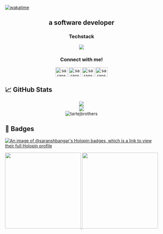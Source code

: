 [![wakatime](https://wakatime.com/badge/user/018cf67e-88b4-40bc-8c0f-5348d2c27274.svg)](https://wakatime.com/@018cf67e-88b4-40bc-8c0f-5348d2c27274)

<h2 align="center">a software developer</h2>

<h3 align="center">Techstack</h3>
<p align="center">
  <img src="https://skillicons.dev/icons?i=html,css,js,git,github,vscode,sass,bootstrap,tailwind,react,nextjs,nodejs,npm,vite,ts,jquery,express,mysql,postman,docker,figma,bun,c,cpp&perline=8" />
</p>

<h3 align="center">Connect with me!</h3>
<p align="center">
  <a href="https://www.linkedin.com/in/saransh-bangar/" target="_blank"><img align="center" src="https://raw.githubusercontent.com/rahuldkjain/github-profile-readme-generator/master/src/images/icons/Social/linked-in-alt.svg" alt="saranshbangar" height="30" width="40" /></a>
  <a href="https://auth.geeksforgeeks.org/user/saranshbangar" target="_blank"><img align="center" src="https://raw.githubusercontent.com/rahuldkjain/github-profile-readme-generator/master/src/images/icons/Social/geeks-for-geeks.svg" alt="saranshbangar" height="30" width="40" /></a>
  <a href="https://leetcode.com/SaranshBangar/" target="_blank"><img align="center" src="https://raw.githubusercontent.com/rahuldkjain/github-profile-readme-generator/master/src/images/icons/Social/leet-code.svg" alt="saranshbangar" height="30" width="40" /></a>
  <a href="https://instagram.com/saransh.bangar" target="_blank"><img align="center" src="https://raw.githubusercontent.com/rahuldkjain/github-profile-readme-generator/master/src/images/icons/Social/instagram.svg" alt="saransh.bangar" height="30" width="40" /></a>
</p>

## 📈 GitHub Stats

<div align="center">
  <img src="https://github-profile-summary-cards.vercel.app/api/cards/stats?username=SaranshBangar&theme=synthwave" />
</div>
<div align="center">
  <img src="https://github-profile-summary-cards.vercel.app/api/cards/repos-per-language?username=SaranshBangar&theme=synthwave" />
</div>
<div align="center">
  <img src="https://github-readme-stats.vercel.app/api/wakatime?username=saranshbangar&theme=dark" alt="tartejbrothers" />
</div>

## 🏅 Badges

[![An image of @saranshbangar's Holopin badges, which is a link to view their full Holopin profile](https://holopin.me/saranshbangar)](https://holopin.io/@saranshbangar)
<div data-iframe-width="150" data-iframe-height="270" data-share-badge-id="d934bd8c-1317-4d8e-836f-0e3b4b16f239" data-share-badge-host="https://www.credly.com"></div>
<div align="center">
  <a href="https://www.credly.com/badges/d934bd8c-1317-4d8e-836f-0e3b4b16f239/public_url">
    <img src="https://github.com/user-attachments/assets/4a87de9b-a210-45c2-983a-ae88d14c1b36" width="250" height="250" />
  </a>
  <a href="https://api.badgr.io/public/assertions/DPRd0IjdTLOCCC5WQr0-kw">
    <img src="https://github.com/user-attachments/assets/c0b7f1ff-284a-470e-8e3d-9d4dcfb5b2f0" width="250" height="250" />
  </a>
</div>
